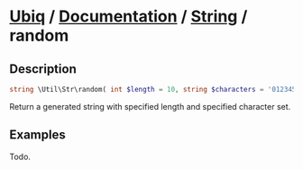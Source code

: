 [Ubiq](https://github.com/Pixel418/Ubiq#ubiq) / [Documentation](../index.md#documentation) / [String](../index.md#string) / random
======


Description
-------- 

```php
string \Util\Str\random( int $length = 10, string $characters = '0123456789abcdefghijklmnopqrstuvwxyzABCDEFGHIJKLMNOPQRSTUVWXYZ' );
```

Return a generated string with specified length and specified character set.



Examples
--------

Todo.